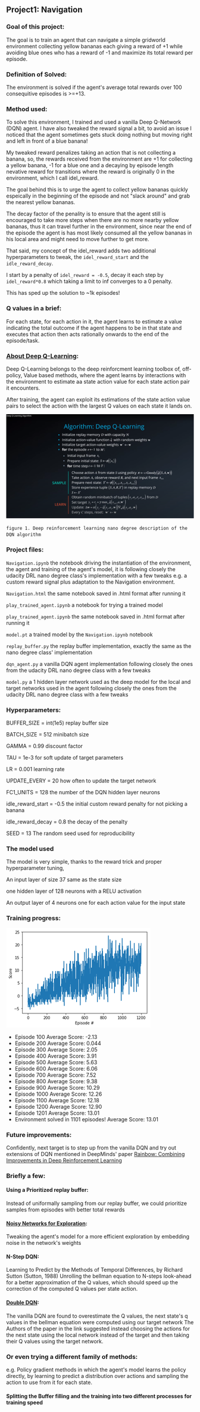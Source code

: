 ## Project1: Navigation

### Goal of this project:
The goal is to train an agent that can navigate a simple gridworld environment collecting yellow bananas each giving a reward of +1 while avoiding blue ones who has a reward of -1 and maximize its total reward per episode.

### Definition of Solved:
The environment is solved if the agent's average total rewards over 100 consequitive episodes is >=+13.

### Method used:
To solve this environment, I trained and used a vanilla Deep Q-Network (DQN) agent.
I have also tweaked the reward signal a bit, to avoid an issue I noticed that the agent sometimes gets stuck doing nothing but moving right and left in front of a blue banana!

My tweaked reward penalizes taking an action that is not collecting a banana, so, the rewards received from the environment are +1 for collecting a yellow banana, -1 for a blue one and a decaying by episode length nevative reward for transitions where the reward is originally 0 in the environment, which I call idel_reward.

The goal behind this is to urge the agent to collect yellow bananas quickly espeically in the beginning of the episode and not "slack around" and grab the nearest yellow bananas.

The decay factor of the penality is to ensure that the agent still is encouraged to take more steps when there are no more nearby yellow bananas, thus it can travel further in the environment, since near the end of the episode the agent is has most likely consumed all the yellow bananas in his local area and might need to move further to get more.

That said, my concept of the idel_reward adds two additional hyperparameters to tweak, the `idel_reward_start` and the `idle_reward_decay`.

I start by a penalty of `idel_reward = -0.5`, decay it each step by `idel_reward*0.8` which taking a limit to inf converges to a 0 penalty.

This has sped up the solution to ~1k episodes!

### Q values in a brief:
For each state, for each action in it, the agent learns to estimate a value indicating the total outcome if the agent happens to be in that state and executes that action then acts rationally onwards to the end of the episode/task.

### [About Deep Q-Learning](https://deepmind.com/research/publications/playing-atari-deep-reinforcement-learning):
Deep Q-Learning belongs to the deep reinforcment learning toolbox of, off-policy, Value based methods, where the agent learns by interactions with the environment to estimate aa state action value for each state action pair it encounters.

After training, the agent can exploit its estimations of the state action value pairs to select the action with the largest Q values on each state it lands on.



<img src="images/udacity-dql-algo.png" />

`figure 1. Deep reinforcement learning nano degree description of the DQN algorithm`

### Project files:
`Navigation.ipynb` the notebook driving the instantiation of the environment, the agent and training of the agent's model, it is following closely the udacity DRL nano degree class's implementation with a few tweaks e.g. a custom reward signal plus adaptation to the Navigation environment.

`Navigation.html` the same notebook saved in .html format after running it

`play_trained_agent.ipynb` a notebook for trying a trained model

`play_trained_agent.ipynb` the same notebook saved in .html format after running it

`model.pt` a trained model by the `Navigation.ipynb` notebook

`replay_buffer.py` the replay buffer implementation, exactly the same as the nano degree class' implementation

`dqn_agent.py` a vanilla DQN agent implementation following closely the ones from the udacity DRL nano degree class with a few tweaks

`model.py` a 1 hidden layer network used as the deep model for the local and target networks used in the agent following closely the ones from the udacity DRL nano degree class with a few tweaks

### Hyperparameters:

BUFFER_SIZE = int(1e5)   replay buffer size

BATCH_SIZE = 512         minibatch size

GAMMA = 0.99             discount factor

TAU = 1e-3               for soft update of target parameters

LR = 0.001               learning rate 

UPDATE_EVERY = 20        how often to update the target network

FC1_UNITS = 128 the number of the DQN hidden layer neurons

idle_reward_start = -0.5   the initial custom reward penalty for not picking a banana 

idle_reward_decay = 0.8    the decay of the penalty

SEED = 13       The random seed used for reproducibility

### The model used
The model is very simple, thanks to the reward trick and proper hyperparameter tuning, 

An input layer of size 37 same as the state size

one hidden layer of 128 neurons with a RELU activation 

An output layer of 4 neurons one for each action value for the input state


### Training progress:

<img src="images/training-progress.png"/>

- Episode 100	Average Score: -2.13
- Episode 200	Average Score: 0.044
- Episode 300	Average Score: 2.05
- Episode 400	Average Score: 3.91
- Episode 500	Average Score: 5.63
- Episode 600	Average Score: 6.06
- Episode 700	Average Score: 7.52
- Episode 800	Average Score: 9.38
- Episode 900	Average Score: 10.29
- Episode 1000 Average Score: 12.26
- Episode 1100 Average Score: 12.18
- Episode 1200 Average Score: 12.90
- Episode 1201 Average Score: 13.01
- Environment solved in 1101 episodes!	Average Score: 13.01

### Future improvements:
Confidently, next target is to step up from the vanilla DQN and try out extensions of DQN mentioned in DeepMinds' paper [Rainbow: Combining Improvements in Deep Reinforcement Learning](https://arxiv.org/pdf/1710.02298.pdf)

### Briefly a few:
#### Using a Prioritized replay buffer: 
Instead of uniformally sampling from our replay buffer, we could prioritize samples from episodes with better total rewards

#### [Noisy Networks for Exploration](https://arxiv.org/pdf/1706.10295.pdf): 
Tweaking the agent's model for a more efficient exploration by embedding noise in the network's weights

#### N-Step DQN:
Learning to Predict by the Methods of Temporal Differences, by Richard Sutton (Sutton, 1988)
Unrolling the bellman equation to N-steps look-ahead for a better approximation of the Q values, which should speed up the correction of the computed Q values per state action.

#### [Double DQN](https://arxiv.org/pdf/1509.06461.pdf):
The vanilla DQN are found to overestimate the Q values, the next state's q values in the bellman equation were computed using our target network
The Authors of the paper in the link suggested instead choosing the actions for the next state using the local network instead of the target and then taking their Q values using the target network.

### Or even trying a different family of methods:
e.g. Policy gradient methods in which the agent's model learns the policy directly, by learning to predict a distribution over actions and sampling the action to use from it for each state.

#### Splitting the Buffer filling and the training into two different processes for training speed


```python

```

